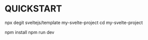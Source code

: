 
# QUICKSTART

npx degit sveltejs/template my-svelte-project
cd my-svelte-project

npm install
npm run dev
